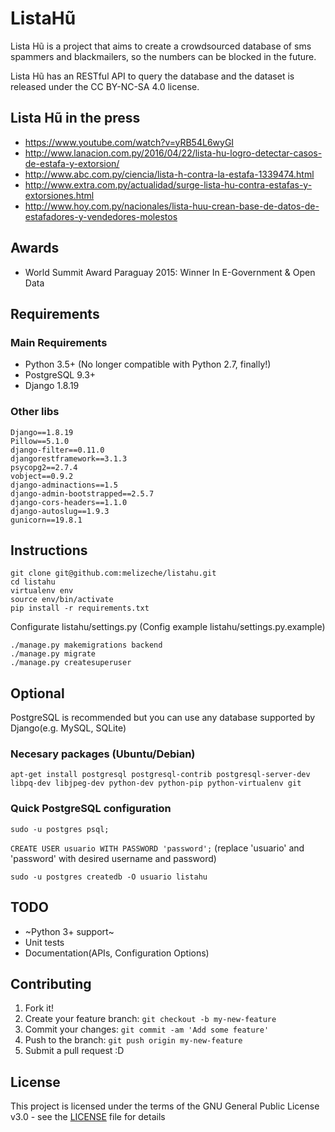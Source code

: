 # ListaHũ
Lista Hũ is a project that aims to create a crowdsourced database of sms spammers and blackmailers, so the numbers can be blocked in the future.

Lista Hũ has an RESTful API to query the database and the dataset is released under the
CC BY-NC-SA 4.0 license.


## Lista Hũ in the press
* https://www.youtube.com/watch?v=yRB54L6wyGI
* http://www.lanacion.com.py/2016/04/22/lista-hu-logro-detectar-casos-de-estafa-y-extorsion/
* http://www.abc.com.py/ciencia/lista-h-contra-la-estafa-1339474.html
* http://www.extra.com.py/actualidad/surge-lista-hu-contra-estafas-y-extorsiones.html
* http://www.hoy.com.py/nacionales/lista-huu-crean-base-de-datos-de-estafadores-y-vendedores-molestos

## Awards
* World Summit Award Paraguay 2015: Winner In E-Government & Open Data

## Requirements

### Main Requirements
* Python 3.5+ (No longer compatible with Python 2.7, finally!)
* PostgreSQL 9.3+
* Django 1.8.19

### Other libs
```
Django==1.8.19
Pillow==5.1.0
django-filter==0.11.0
djangorestframework==3.1.3
psycopg2==2.7.4
vobject==0.9.2
django-adminactions==1.5
django-admin-bootstrapped==2.5.7
django-cors-headers==1.1.0
django-autoslug==1.9.3
gunicorn==19.8.1
```


## Instructions


```
git clone git@github.com:melizeche/listahu.git
cd listahu
virtualenv env
source env/bin/activate 
pip install -r requirements.txt
```
Configurate listahu/settings.py (Config example listahu/settings.py.example)

```
./manage.py makemigrations backend
./manage.py migrate
./manage.py createsuperuser
```
## Optional

PostgreSQL is recommended but you can use any database supported by Django(e.g. MySQL, SQLite) 

### Necesary packages (Ubuntu/Debian)

```
apt-get install postgresql postgresql-contrib postgresql-server-dev libpq-dev libjpeg-dev python-dev python-pip python-virtualenv git
```

### Quick PostgreSQL configuration

`sudo -u postgres psql;`

`CREATE USER usuario WITH PASSWORD 'password';` (replace 'usuario' and 'password' with desired username and password)

`sudo -u postgres createdb -O usuario listahu`

## TODO

- ~Python 3+ support~
- Unit tests
- Documentation(APIs, Configuration Options)

## Contributing

1. Fork it!
2. Create your feature branch: `git checkout -b my-new-feature`
3. Commit your changes: `git commit -am 'Add some feature'`
4. Push to the branch: `git push origin my-new-feature`
5. Submit a pull request :D

## License

This project is licensed under the terms of the GNU General Public License v3.0 - see the [LICENSE](LICENSE) file for details
